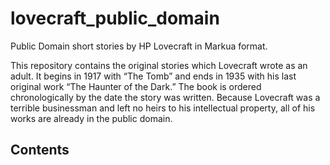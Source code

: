 # lovecraft_public_domain

Public Domain short stories by HP Lovecraft in Markua format.

This repository contains the original stories which Lovecraft wrote as an adult. 
It begins in 1917 with “The Tomb” and ends in 1935 with his last original work “The Haunter of the Dark.” 
The book is ordered chronologically by the date the story was written. Because Lovecraft was a terrible businessman 
and left no heirs to his intellectual property, all of his works are already in the public domain.

## Contents

